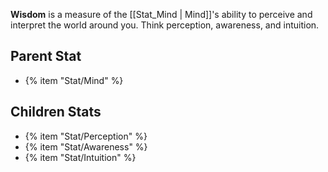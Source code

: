 **Wisdom** is a measure of the [[Stat_Mind | Mind]]'s ability to perceive and interpret the world around you. Think perception, awareness, and intuition.

## Parent Stat

* {% item "Stat/Mind" %}

## Children Stats

* {% item "Stat/Perception" %}
* {% item "Stat/Awareness" %}
* {% item "Stat/Intuition" %}
